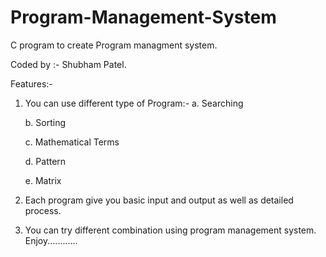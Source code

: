 # Program-Management-System
C program to create Program managment system.

Coded by :- Shubham Patel.

Features:-

1. You can use different type of Program:-
    a. Searching
    
    b. Sorting
    
    c. Mathematical Terms
    
    d. Pattern
    
    e. Matrix
    
2. Each program give you basic input and output as well as detailed process.
3. You can try different combination using program management system.
Enjoy............
